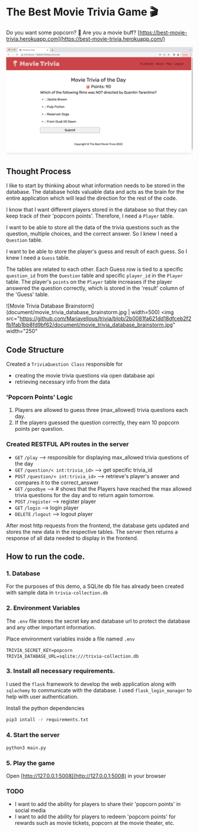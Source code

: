 # The Best Movie Trivia Game 🎬
Do you want some popcorn? 🍿
Are you a movie buff?
[https://best-movie-trivia.herokuapp.com](https://best-movie-trivia.herokuapp.com/)

![Movie Trivia Image](document/movie_trivia.png)

## Thought Process

I like to start by thinking about what information needs to be stored in the database.
The database holds valuable data and acts as the brain for the entire application which will lead the direction for the
rest of the code.

I know that I want different players stored in the database so that they can keep track of their 'popcorn points'.
Therefore, I need a `Player` table.

I want to be able to store all the data of the trivia questions such as the question, multiple choices, and
the correct answer. So I knew I need a `Question` table.

I want to be able to store the player's guess and result of each guess. So I knew I need a `Guess` table.

The tables are related to each other. Each Guess row is tied to a specific `question_id` from the `Question` table and
specific `player_id` in the `Player` table. The player's `points` on the `Player` table increases if the player answered
the question correctly, which is stored in the 'result' column of the 'Guess' table.

![Movie Trivia Database Brainstorm](document/movie_trivia_database_brainstorm.jpg | width=500)
<img src="https://github.com/Mariavellous/trivia/blob/2b0081fa621dd18dfceb2f2fb1fab1bb8fd9bf62/document/movie_trivia_database_brainstorm.jpg" width="250" 

## Code Structure
Created a `TriviaQuestion Class` responsible for
* creating the movie trivia questions via open database api
* retrieving necessary info from the data

### 'Popcorn Points' Logic
1) Players are allowed to guess three (max_allowed) trivia questions each day.
2) If the players guessed the question correctly, they earn 10 popcorn points per question.

### Created RESTFUL API routes in the server
* `GET` `/play` --> responsible for displaying max_allowed trivia questions of the day
* `GET` `/question/< int:trivia_id>` --> get specific trivia_id
* `POST` `/question/< int:trivia_id>` --> retrieve's player's answer and compares it to the correct_answer
* `GET` `/goodbye` --> # shows that the Players have reached the max allowed trivia questions for the day and to return again tomorrow.
* `POST` `/register` --> register player
* `GET` `/login` --> login player
* `DELETE` `/logout` --> logout player

After most http requests from the frontend, the database gets updated and stores the new data in the respective tables.
The server then returns a response of all data needed to display in the frontend.

## How to run the code.

### 1. Database

For the purposes of this demo, a SQLite db file has already been created with sample data in `trivia-collection.db`

### 2. Environment Variables

The `.env` file stores the secret key and database url to protect the database and any other important information.

Place environment variables inside a file named `.env`

```
TRIVIA_SECRET_KEY=popcorn
TRIVIA_DATABASE_URL=sqlite:///trivia-collection.db
```


### 3. Install all necessary requirements.

I used the `flask` framework to develop the web application along with `sqlachemy` to communicate with the database.
I used `flask_login_manager` to help with user authentication.

Install the python dependencies

```sh
pip3 intall -r requirements.txt
```

### 4. Start the server

```sh
python3 main.py
```

### 5. Play the game

Open [http://127.0.0.1:5008](http://127.0.0.1:5008) in your browser



### TODO

* I want to add the ability for players to share their 'popcorn points' in social media
* I want to add the ability for players to redeem 'popcorn points' for rewards such as movie tickets, popcorn at the movie theater, etc.
